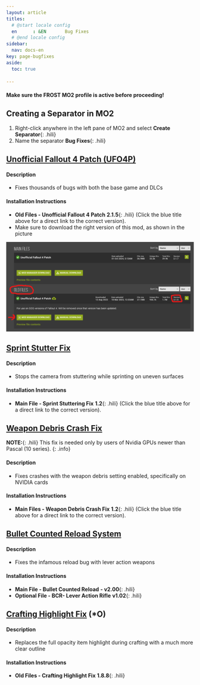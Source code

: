 ```yaml
---
layout: article
titles:
  # @start locale config
  en      : &EN       Bug Fixes
  # @end locale config
sidebar:
  nav: docs-en
key: page-bugfixes
aside:
  toc: true

---
```




#### Make sure the **FROST** MO2 profile is active before proceeding!


## Creating a Separator in MO2
1. Right-click anywhere in the left pane of MO2 and select **Create Separator**{: .hili}
2. Name the separator **Bug Fixes**{: .hili}


## [Unofficial Fallout 4 Patch (UFO4P)](https://www.nexusmods.com/fallout4/mods/4598?tab=files&file_id=270951&nmm=1)

#### Description
* Fixes thousands of bugs with both the base game and DLCs

#### Installation Instructions
  * **Old Files - Unofficial Fallout 4 Patch** **2.1.5**{: .hili} (Click the blue title above for a direct link to the correct version).
  * Make sure to download the right version of this mod, as shown in the picture

![UFO4P Download Picture](./assets/images/ufo4p.png)


## [Sprint Stutter Fix](https://www.nexusmods.com/Core/Libs/Common/Widgets/DownloadPopUp?id=196371&nmm=1&game_id=1151)

#### Description
* Stops the camera from stuttering while sprinting on uneven surfaces

#### Installation Instructions
* **Main File - Sprint Stuttering Fix** **1.2**{: .hili} (Click the blue title above for a direct link to the correct version).

## [Weapon Debris Crash Fix](https://www.nexusmods.com/Core/Libs/Common/Widgets/DownloadPopUp?id=194684&nmm=1&game_id=1151)

**NOTE:**{: .hili} This fix is needed only by users of Nvidia GPUs newer than Pascal (10 series).
{: .info}

#### Description
* Fixes crashes with the weapon debris setting enabled, specifically on NVIDIA cards

#### Installation Instructions
  * **Main Files - Weapon Debris Crash Fix** **1.2**{: .hili} (Click the blue title above for a direct link to the correct version).


## [Bullet Counted Reload System](https://www.nexusmods.com/fallout4/mods/41178)


#### Description
* Fixes the infamous reload bug with lever action weapons

#### Installation Instructions
* **Main File - Bullet Counted Reload**  **- v2.00**{: .hili}
* **Optional File - BCR- Lever Action Rifle** **v1.02**{: .hili}



## [Crafting Highlight Fix](https://www.nexusmods.com/fallout4/mods/27479?tab=files&file_id=172411&nmm=1) (*O)


#### Description
*  Replaces the full opacity item highlight during crafting with a much more clear outline

#### Installation Instructions
* **Old Files - Crafting Highlight Fix** **1.8.8**{: .hili}

